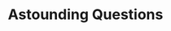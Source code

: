---
title: "Astounding Questions"
layout: collection
permalink: /astounding-questions/
collection: astounding-questions
---
